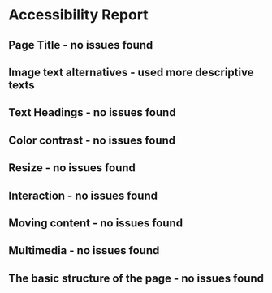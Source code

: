 # Accessibility Report

## Page Title - no issues found

## Image text alternatives - used more descriptive texts

## Text Headings - no issues found

## Color contrast - no issues found

## Resize - no issues found

## Interaction - no issues found

## Moving content - no issues found

## Multimedia - no issues found

## The basic structure of the page - no issues found
